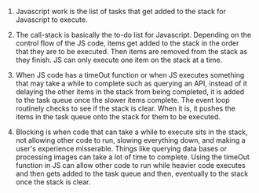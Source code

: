 1. Javascript work is the list of tasks that get added to the stack for Javascript to execute.

2. The call-stack is basically the to-do list for Javascript. Depending on the control flow of the
JS code, items get added to the stack in the order that they are to be executed. Then items are 
removed from the stack as they finish. JS can only execute one item on the stack at a time. 

3. When JS code has a timeOut function or when JS executes something that may take a while to complete such 
as querying an API, instead of it delaying the other items in the stack from being completed, it is added to the
task queue once the slower items complete. The event loop routinely checks to see if the stack is clear. When 
it is, it pushes the items in the task queue onto the stack for them to be executed.

4. Blocking is when code that can take a while to execute sits in the stack, not allowing other code to run,
slowing everything down, and making a user's experience misserable. Things like querying data bases or 
processing images can take a lot of time to complete. Using the timeOut function in JS can allow other 
code to run while heavier code executes and then gets added to the task queue and then, eventually to 
the stack once the stack is clear.


